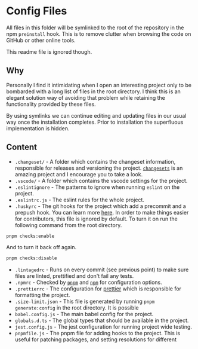# Config Files

All files in this folder will be symlinked to the root of the repository in the npm `preinstall` hook. This is to remove clutter when browsing the code on GitHub or other online tools.

This readme file is ignored though.

## Why

Personally I find it intimidating when I open an interesting project only to be bombarded with a long list of files in the root directory. I think this is an elegant solution way of avoiding that problem while retaining the functionality provided by these files.

By using symlinks we can continue editing and updating files in our usual way once the installation completes. Prior to installation the superfluous implementation is hidden.

## Content

- `.changeset/` - A folder which contains the changeset information, responsible for releases and versioning the project. [`changesets`](https://github.com/atlassian/changesets) is an amazing project and I encourage you to take a look.
- `.vscode/` - A folder which contains the vscode settings for the project.
- `.eslintignore` - The patterns to ignore when running `eslint` on the project.
- `.eslintrc.js` - The eslint rules for the whole project.
- `.huskyrc` - The git hooks for the project which add a precommit and a prepush hook. You can learn more [here](https://github.com/typicode/husky). In order to make things easier for contributors, this file is ignored by default. To turn it on run the following command from the root directory.

```bash
pnpm checks:enable
```

And to turn it back off again.

```bash
pnpm checks:disable
```

- `.lintagedrc` - Runs on every commit (see previous point) to make sure files are linted, prettified and don't fail any tests.
- `.npmrc` - Checked by [`pnpm`](https://pnpm.js.org/en/npmrc) and [`npm`](https://docs.npmjs.com/configuring-npm/npmrc.html) for configuration options.
- `.prettierrc` - The configuration for [prettier](https://prettier.io/) which is responsible for formatting the project.
- `.size-limit.json` - This file is generated by running `pnpm generate:config` in the root directory. It is possible
- `babel.config.js` - The main babel config for the project.
- `globals.d.ts` - The global types that should be available in the project.
- `jest.config.js` - The jest configuration for running project wide testing.
- `pnpmfile.js` - The pnpm file for adding hooks to the project. This is useful for patching packages, and setting resolutions for different
